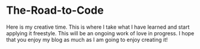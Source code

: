 # The-Road-to-Code
Here is my creative time. This is where I take what I have learned
and start applying it freestyle. This will be an ongoing work of love
in progress. I hope that you enjoy my blog as much as I am going
to enjoy creating it!
